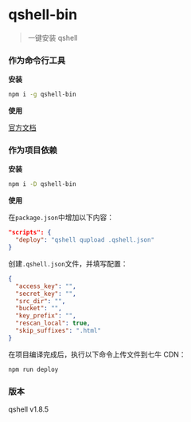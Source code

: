 # qshell-bin

> 一键安装 qshell

### 作为命令行工具

**安装**

```sh
npm i -g qshell-bin
```

**使用**

[官方文档](https://github.com/qiniu/qshell)

### 作为项目依赖

**安装**

```sh
npm i -D qshell-bin
```

**使用**

在`package.json`中增加以下内容：

```json
"scripts": {
  "deploy": "qshell qupload .qshell.json"
}
```

创建`.qshell.json`文件，并填写配置：

```json
{
  "access_key": "",
  "secret_key": "",
  "src_dir": "",
  "bucket": "",
  "key_prefix": "",
  "rescan_local": true,
  "skip_suffixes": ".html"
}
```

在项目编译完成后，执行以下命令上传文件到七牛 CDN：

```sh
npm run deploy
```

### 版本

qshell v1.8.5
